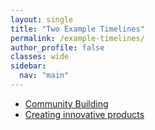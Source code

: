 ```yaml
---
layout: single
title: "Two Example Timelines"
permalink: /example-timelines/
author_profile: false
classes: wide
sidebar:
  nav: "main"
---
```

<p></p>
<p>
  <ul>
    <li><a href="{{ relative_url }}/hackathon-planning-kit/community-building">Community Building</a></li>
    <li><a href="{{ relative_url }}/hackathon-planning-kit/innovative-products">Creating innovative products</a></li>
<p>
